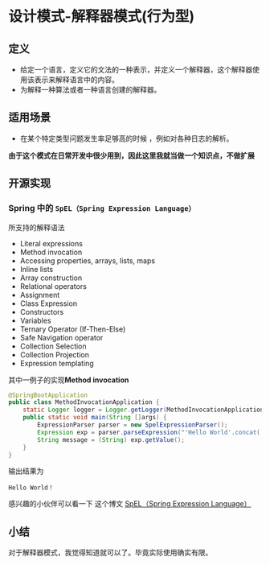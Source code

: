 # 设计模式-解释器模式(行为型)

## 定义

- 给定一个语言，定义它的文法的一种表示，并定义一个解释器，这个解释器使用该表示来解释语言中的内容。
- 为解释一种算法或者一种语言创建的解释器。

## 适用场景

- 在某个特定类型问题发生率足够高的时候 ，例如对各种日志的解析。

**由于这个模式在日常开发中很少用到，因此这里我就当做一个知识点，不做扩展**

## 开源实现

### Spring 中的 `SpEL（Spring Expression Language）`

所支持的解释语法

- Literal expressions
- Method invocation
- Accessing properties, arrays, lists, maps
- Inline lists
- Array construction
- Relational operators
- Assignment
- Class Expression
- Constructors
- Variables
- Ternary Operator (If-Then-Else)
- Safe Navigation operator
- Collection Selection
- Collection Projection
- Expression templating



其中一例子的实现**Method invocation**

```java
@SpringBootApplication
public class MethodInvocationApplication {
    static Logger logger = Logger.getLogger(MethodInvocationApplication.class);
    public static void main(String []args) {
        ExpressionParser parser = new SpelExpressionParser();
        Expression exp = parser.parseExpression("'Hello World'.concat('!')");
        String message = (String) exp.getValue();
    }
}
```

输出结果为

`Hello World！`



感兴趣的小伙伴可以看一下 这个博文  [SpEL（Spring Expression Language）](https://www.cnblogs.com/shihuc/p/9338173.html)

## 小结

对于解释器模式，我觉得知道就可以了。毕竟实际使用确实有限。